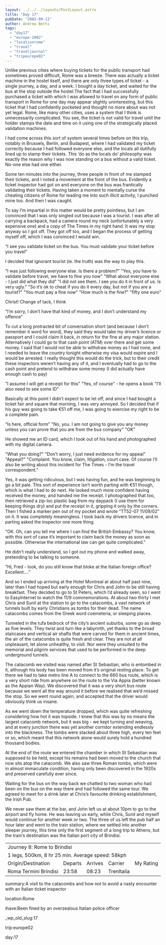 ```yaml
---
layout: ../../../layouts/PostLayout.astro
title: "Day 17"
pubDate: "2002-09-11"
author: Andrew Betts
tags: 
  - "day17"
  - "europe-2002"
  - "locationrome"
  - "travel"
  - "traveljournal"
  - "tripeurope02"
---
```


Unlike previous cities where buying tickets for the public transport had sometimes proved difficult, Rome was a breeze. There was actually a ticket machine in the hostel itself, and there are only three types of ticket - a single journey, a day, and a week. I bought a day ticket, and waited for the bus at the stop outside the hostel.The fact that I had successfully purchased a ticket with which I was allowed to travel on any form of public transport in Rome for one day may appear slightly uninteresting, but this ticket that I had confidently pocketed and thought no more about was not yet legal. Rome, like many other cities, uses a system that I think is unnecessarily complicated. You see, the ticket is not valid for travel until the holder stamps the date and time on it using one of the strategically placed validation machines.

I had come across this sort of system several times before on this trip, notably in Brussels, Berlin, and Budapest, where I had validated my ticket correctly because I had followed everyone else, and the locals all dutifully lined up to stamp their tickets. This ‘do as the locals do’ philosophy was exactly the reason why I was now standing on a bus without a valid ticket. No-one else had one either.

Some ten minutes into the journey, three people in front of me stamped their tickets, and I noted a movement at the front of the bus. Evidently a ticket inspector had got on and everyone on the bus was frantically validating their tickets. Having taken a moment to mentally curse the cheating citizens of Rome for leading me into such illicit activity, I punched mine too. And then I was caught.

To say I’m impartial in this matter would be pretty pointless, but I am convinced that I was only singled out because I was a tourist. I was after all carrying a backpack, had a camera round my neck (unfortunately a very expensive one) and a copy of The Times in my right hand. It was my stop anyway so I got off. They got off too, and I began the process of getting myself off, which I was convinced I would win.

"I see you validate ticket on the bus. You must validate your ticket before you travel"

I decided that ignorant tourist (ie. the truth) was the way to play this.

"I was just following everyone else. Is there a problem?" "Yes, you have to validate before travel, we have to fine you now" "What about everyone else - I just did what they did" "I did not see them. I see you do it in front of us. Is very ugly." "So it’s ok to cheat if you do it every day, but not if you are a tourist?" "You must pay a fine now" "How much is the fine?" "fifty one euro"

Christ! Change of tack, I think

"I’m sorry, I don’t have that kind of money, and I don’t understand my offence"

To cut a long protracted bit of conversation short (and because I don’t remember it word for word), they said they would take my driver’s licence or passport and I could claim it back, in return for the fine at any major station. Alternatively I could go to that cash point (ATM) over there and get some money. I said that I would not be able to withdraw money as I had none, and I needed to leave the country tonight otherwise my visa would expire and I would be arrested. I really thought this would do the trick, but to their credit these inspectors weren’t having any of it, and I eventually had to go to the cash point and pretend to withdraw some money (I did actually have enough cash to pay)

"I assume I will get a receipt for this" "Yes, of course" - he opens a book "I’ll also need to see some ID"

Basically at this point I didn’t expect to be let off, and since I had bought a ticket fair and square that morning, I was very annoyed. So I decided that if his guy was going to take €51 off me, I was going to exercise my right to be a complete pain.

"Is here, official form" "No, you. I am not going to give you any money unless you can prove that you are from the bus company" "OK"

He showed me an ID card, which I took out of his hand and photographed with my digital camera.

"What you doing?" "Don’t worry, I just need evidence for my appeal" "Appeal?" "Complaint. You know, claim, litigation, court case. Of course I’ll also be writing about this incident for The Times - I’m the travel correspondent."

Yes, it was getting ridiculous, but I was having fun, and he was beginning to go a bit pale. This sort of experience isn’t worth parting with €51 though, which is what I had to do next. He looked much more confident having received the money, and handed me the receipt. I photographed that too, then retrieved a zip-loc plastic bag from my daypack (I use them for keeping things dry) and put the receipt in it, gripping it only by the corners. Then I fished a marker pen out of my pocket and wrote “TT52-07 11/09/02” on it. It was completely meaningless. I took back my drivers licence, and in parting asked the inspector one more thing.

"OK. Oh, can you tell me where I can find the British Embassy? You know, with this sort of case it’s important to claim back the money as soon as possible. Otherwise the international law can get quite complicated."

He didn’t really understand, so I got out my phone and walked away, pretending to be talking to someone.

"Hi, Fred - look, do you still know that bloke at the Italian foreign office? Excellent…."

And so I ended up arriving at the Hotel Montreal at about half past nine, later than I had hoped but early enough for Chris and John to be still having breakfast. They decided to go to St Peters, which I’d already seen, so I went to EasyInternet to watch the 11/9 commemorations. At about two thirty I met Chris and Sunil at the station to go to the catacombs, a vast network of tunnels built by early Christians as tombs for their dead. The name catacombs comes from the Greek word coemeteria, or sleeping places.

Tunneled in the tufa bedrock of the city’s ancient suburbs, some go as deep as five levels. They twist and turn like a labyrinth, yet thanks to the broad staircases and vertical air shafts that were carved for them in ancient times, the air of the catacombs is quite fresh and clear. They are not at all unpleasant, let alone unhealthy, to visit. Nor were they unsuited to the memorial and pilgrim services that used to be performed in the deep underground tunnels.

The catacomb we visited was named after St Sebastian, who is entombed in it, although his body has been moved from it’s original resting place. To get there we had to take metro line A to connect to the 660 bus route, which is a very short ride from anywhere on the route to the Via Appia (better known as the Appian Way). We discovered that it was a very short bus route because we went all the way around it before we realised that we’d missed the stop. So we went round again, and accepted that the driver would obviously think us insane.

As we went down the temperature dropped, which was quite refreshing considering how hot it was topside. I knew that this was by no means the largest catacomb network, but it was big - we kept turning and weaving, and at every junction there was yet another corridor extending endlessly into the blackness. The tombs were stacked about three high, every ten feet or so, which meant that this network alone would surely hold a hundred thousand bodies.

At the end of the route we entered the chamber in which St Sebastian was supposed to be held, except his remains had been moved to the church that now sits atop the catacomb. We also saw three Roman tombs, which were in almost immaculate condition, having only been discovered in the 1920s and preserved carefully ever since.

Waiting for the bus on the way back we chatted to two woman who had been on the bus on the way there and had followed the same tour. We agreed to meet for a drink later at Chris’s favourite drinking establishment, the Irish Pub.

We never saw them at the bar, and John left us at about 10pm to go to the airport and fly home. He was leaving us early, while Chris, Sunil and myself would continue for another week or two. The three of us left the pub half an hour later and went to the train station, where we settled into another sleeper journey, this time only the first segment of a long trip to Athens, but the train’s destination was the Italian port city of Brindisi.

<table width="100%" cellspacing="0" class="jtable"><tbody><tr><td colspan="5" class="jtitle">Journey 8: Rome to Brindisi</td></tr><tr><td colspan="5" class="jstats">1 legs, 500km, 8 hr 25 min. Average speed: 58kph</td></tr><tr><td class="jcat">Origin/Destination</td><td class="jcat">Departs</td><td class="jcat">Arrives</td><td class="jcat">Carrier</td><td class="jcat">My Rating</td></tr><tr><td class="jtrnend">Roma Termini Brindisi</td><td class="jtrnend">23:58</td><td class="jtrnend">08:23</td><td class="jtrnend">TrenItalia</td><td class="jtrnend"><img width="7" height="7" src="images/bluedot.gif" alt=""><img width="7" height="7" src="images/bluedot.gif" alt=""></td></tr></tbody></table>

summary:A visit to the catacombs and how not to avoid a nasty encounter with an Italian ticket inspector

location:Rome

ihave:Been fined by an overzealous Italian police officer

\_wp\_old\_slug:17

trip:europe02

day:17
